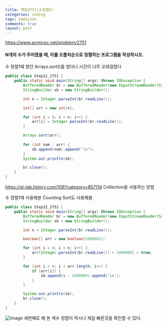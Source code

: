 ```yaml
---
title: 백준2751(수정렬2)
categories: coding
tags: baekjoon
comments: true
layout: post
---
```

<https://www.acmicpc.net/problem/2751>
#### N개의 수가 주어졌을 때, 이를 오름차순으로 정렬하는 프로그램을 작성하시오.
수 정렬1때 썼던 Arrays.sort()를 썼더니 시간이 너무 오래걸렸다
```java
public class Step12_2751 {
    public static void main(String[] args) throws IOException {
        BufferedReader br = new BufferedReader(new InputStreamReader(System.in));
        StringBuilder sb = new StringBuilder();

        int n = Integer.parseInt(br.readLine());

        int[] arr = new int[n];

        for (int i = 0; i < n; i++) {
            arr[i] = Integer.parseInt(br.readLine());
        }

        Arrays.sort(arr);
        
        for (int num : arr) {
            sb.append(num).append("\n");
        }
        System.out.println(sb);

        br.close();
    }
}
```

<https://st-lab.tistory.com/106?category=857114>
Collection을 사용하는 방법


수 정렬1때 사용해본 Counting Sort도 사용해봄
```java
public class Step12_2751 {
    public static void main(String[] args) throws IOException {
        BufferedReader br = new BufferedReader(new InputStreamReader(System.in));
        StringBuilder sb = new StringBuilder();

        int n = Integer.parseInt(br.readLine());

        boolean[] arr = new boolean[2000001];

        for (int i = 0; i < n; i++) {
            arr[Integer.parseInt(br.readLine()) + 1000000] = true;
        }

        for (int i = 0; i < arr.length; i++) {
            if (arr[i]) {
                sb.append(i - 1000000).append('\n');
            }
        }

        System.out.println(sb);
        br.close();
    }
}
```

![image](https://user-images.githubusercontent.com/68698007/111025630-b5e25780-8428-11eb-94f6-fe14e75de0f0.png)
세번째로 해 본 계수 정렬이 역시나 제일 빠른것을 확인할 수 있다.
